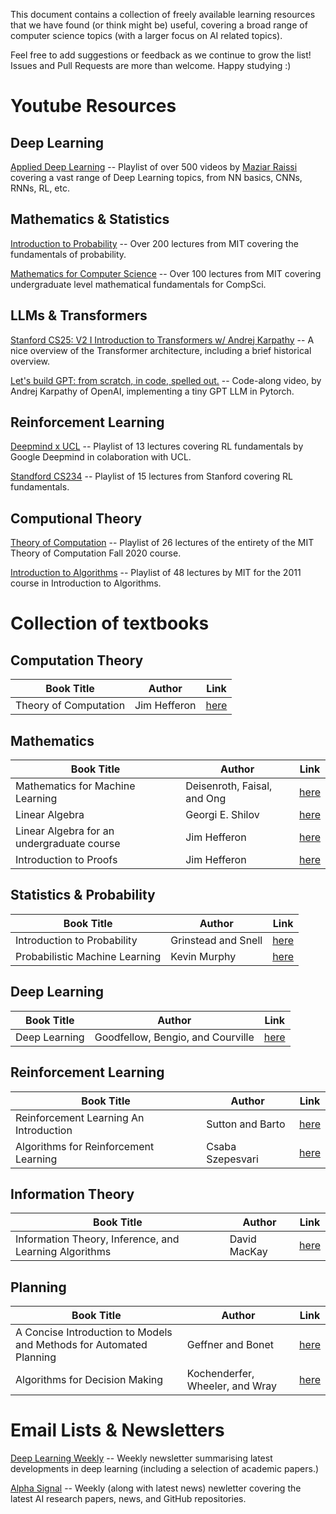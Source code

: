 This document contains a collection of freely available learning resources that we have found (or think might be) useful, covering a broad range of computer science topics (with a larger focus on AI related topics).

Feel free to add suggestions or feedback as we continue to grow the list! Issues and Pull Requests are more than welcome. Happy studying :) 


# Youtube Resources

## Deep Learning

[Applied Deep Learning](https://www.youtube.com/playlist?list=PLoEMreTa9CNmuxQeIKWaz7AVFd_ZeAcy4) -- Playlist of over 500 videos by [Maziar Raissi](https://scholar.google.com/citations?user=dCdmUaYAAAAJ&hl=en) covering a vast range of Deep Learning topics, from NN basics, CNNs, RNNs, RL, etc. 

## Mathematics & Statistics

[Introduction to Probability](https://www.youtube.com/watch?v=1uW3qMFA9Ho&list=PLUl4u3cNGP60hI9ATjSFgLZpbNJ7myAg6) -- Over 200 lectures from MIT covering the fundamentals of probability.

[Mathematics for Computer Science](https://www.youtube.com/watch?v=wIq4CssPoO0&list=PLUl4u3cNGP60UlabZBeeqOuoLuj_KNphQ) -- Over 100 lectures from MIT covering undergraduate level mathematical fundamentals for CompSci.

## LLMs & Transformers

[Stanford CS25: V2 I Introduction to Transformers w/ Andrej Karpathy](https://www.youtube.com/watch?v=XfpMkf4rD6E&list=WL) -- A nice overview of the Transformer architecture, including a brief historical overview.

[Let's build GPT: from scratch, in code, spelled out.](https://www.youtube.com/watch?v=kCc8FmEb1nY) -- Code-along video, by Andrej Karpathy of OpenAI, implementing a tiny GPT LLM in Pytorch.

## Reinforcement Learning

[Deepmind x UCL](https://www.youtube.com/playlist?list=PLqYmG7hTraZDVH599EItlEWsUOsJbAodm) -- Playlist of 13 lectures covering RL fundamentals by Google Deepmind in colaboration with UCL.

[Standford CS234](https://www.youtube.com/watch?v=FgzM3zpZ55o&list=PLoROMvodv4rOSOPzutgyCTapiGlY2Nd8u) -- Playlist of 15 lectures from Stanford covering RL fundamentals.

## Computional Theory

[Theory of Computation](https://www.youtube.com/watch?v=9syvZr-9xwk&list=PLUl4u3cNGP60_JNv2MmK3wkOt9syvfQWY) -- Playlist of 26 lectures of the entirety of the MIT Theory of Computation Fall 2020 course.

[Introduction to Algorithms](https://www.youtube.com/watch?v=HtSuA80QTyo&list=PLUl4u3cNGP61Oq3tWYp6V_F-5jb5L2iHb) -- Playlist of 48 lectures by MIT for the 2011 course in Introduction to Algorithms.

# Collection of textbooks

## Computation Theory

| Book Title            | Author       | Link |
| --------------------- | ------------ | ---- |
| Theory of Computation | Jim Hefferon | [here](https://jheffero.w3.uvm.edu/computation/book.pdf)     |

## Mathematics

| Book Title                                 | Author                      | Link                                                                                      |
| ------------------------------------------ | --------------------------- | ----------------------------------------------------------------------------------------- |
| Mathematics for Machine Learning           | Deisenroth, Faisal, and Ong | [here](https://mml-book.github.io/book/mml-book.pdf)                                      |
| Linear Algebra                             | Georgi E. Shilov            | [here](https://cosmathclub.files.wordpress.com/2014/10/georgi-shilov-linear-algebra4.pdf) |
| Linear Algebra for an undergraduate course | Jim Hefferon                | [here](https://hefferon.net/)                                                             |
| Introduction to Proofs                     | Jim Hefferon                | [here](https://hefferon.net/proofs/)                                                                                          |

## Statistics & Probability

| Book Title                     | Author              | Link                                                    |
| ------------------------------ | ------------------- | ------------------------------------------------------- |
| Introduction to Probability    | Grinstead and Snell | [here](https://open.umn.edu/opentextbooks/textbooks/21) |
| Probabilistic Machine Learning | Kevin Murphy        | [here](https://probml.github.io/pml-book/book1.html)    |


## Deep Learning

| Book Title    | Author                            | Link                                      |
| ------------- | --------------------------------- | ----------------------------------------- |
| Deep Learning | Goodfellow, Bengio, and Courville | [here](https://www.deeplearningbook.org/) |


## Reinforcement Learning

| Book Title                             | Author           | Link                                                          |
| -------------------------------------- | ---------------- | ------------------------------------------------------------- |
| Reinforcement Learning An Introduction | Sutton and Barto | [here](http://incompleteideas.net/sutton/book/RLbook2018.pdf) |
| Algorithms for Reinforcement Learning  | Csaba Szepesvari | [here](https://sites.ualberta.ca/~szepesva/rlbook.html)       |


## Information Theory

| Book Title                                             | Author       | Link |
| ------------------------------------------------------ | ------------ | ---- |
| Information Theory, Inference, and Learning Algorithms | David MacKay | [here](https://www.inference.org.uk/itprnn/book.pdf)     |

## Planning

| Book Title                                                          | Author            | Link |
| ------------------------------------------------------------------- | ----------------- | ---- |
| A Concise Introduction to Models and Methods for Automated Planning | Geffner and Bonet | [here](https://link.springer.com/book/10.1007/978-3-031-01564-9)     |
| Algorithms for Decision Making                                      | Kochenderfer, Wheeler, and Wray | [here](https://algorithmsbook.com/) |

# Email Lists & Newsletters

[Deep Learning Weekly](https://www.deeplearningweekly.com/) -- Weekly newsletter summarising latest developments in deep learning (including a selection of academic papers.)

[Alpha Signal](https://alphasignal.ai/) -- Weekly (along with latest news) newletter covering the latest AI research papers, news, and GitHub repositories. 